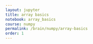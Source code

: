 ```yaml
---
layout: jupyter
title: array basics
notebook: array_basics
course: numpy
permalink: /brain/numpy/array-basics
order: 1
---
```

